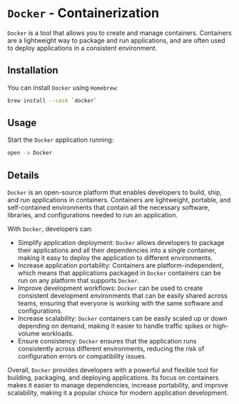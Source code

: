 # `Docker` - Containerization

`Docker` is a tool that allows you to create and manage containers.
Containers are a lightweight way to package and run applications, and are often used to deploy applications in a consistent environment.

## Installation

You can install `Docker` using `Homebrew`:

```bash
brew install --cask `docker`
```

## Usage

Start the `Docker` application running:

```bash
open -a Docker
```

## Details

`Docker` is an open-source platform that enables developers to build, ship, and run applications in containers.
Containers are lightweight, portable, and self-contained environments that contain all the necessary software, libraries, and configurations needed to run an application.

With `Docker`, developers can:

-   Simplify application deployment: `Docker` allows developers to package their applications and all their dependencies into a single container, making it easy to deploy the application to different environments.
-   Increase application portability: Containers are platform-independent, which means that applications packaged in `Docker` containers can be run on any platform that supports `Docker`.
-   Improve development workflows: `Docker` can be used to create consistent development environments that can be easily shared across teams, ensuring that everyone is working with the same software and configurations.
-   Increase scalability: `Docker` containers can be easily scaled up or down depending on demand, making it easier to handle traffic spikes or high-volume workloads.
-   Ensure consistency: `Docker` ensures that the application runs consistently across different environments, reducing the risk of configuration errors or compatibility issues.

Overall, `Docker` provides developers with a powerful and flexible tool for building, packaging, and deploying applications.
Its focus on containers makes it easier to manage dependencies, increase portability, and improve scalability, making it a popular choice for modern application development.
